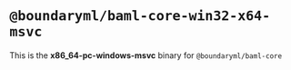 # `@boundaryml/baml-core-win32-x64-msvc`

This is the **x86_64-pc-windows-msvc** binary for `@boundaryml/baml-core`
